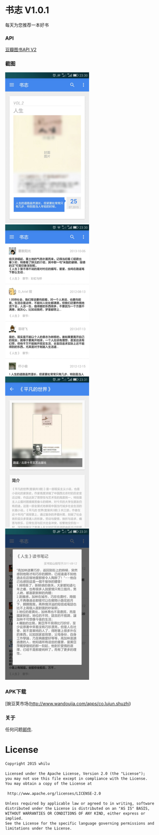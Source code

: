 # 书志 V1.0.1
每天为您推荐一本好书

### API
[豆瓣图书API V2](http://developers.douban.com/wiki/?title=api_v2)

### 截图
<img src="/screenshots/Screenshot_2015-07-25-23-30-16.jpeg" alt="Screenshot_2015-07-25-23-30-16.jpeg" title="Screenshot_2015-07-25-23-30-16.jpeg"  width="270" height="486"/>
<img src="/screenshots/Screenshot_2015-07-25-23-30-24.jpeg" alt="Screenshot_2015-07-25-23-30-24.jpeg" title="Screenshot_2015-07-25-23-30-24.jpeg"  width="270" height="486"/>
<img src="/screenshots/Screenshot_2015-07-25-23-31-45.jpeg" alt="Screenshot_2015-07-25-23-31-45.jpeg" title="Screenshot_2015-07-25-23-31-45.jpeg"  width="270" height="486"/>
<img src="/screenshots/Screenshot_2015-07-25-23-31-06.jpeg" alt="Screenshot_2015-07-25-23-31-06.jpeg" title="Screenshot_2015-07-25-23-31-06.jpeg"  width="270" height="486"/>

### APK下载
[豌豆荚市场(http://www.wandoujia.com/apps/co.lujun.shuzhi)

### 关于
任何问题[邮件](mailto:lujun.byte@gmail.com).

License
============
    Copyright 2015 whilu

	Licensed under the Apache License, Version 2.0 (the "License");
	you may not use this file except in compliance with the License.
	You may obtain a copy of the License at

     http://www.apache.org/licenses/LICENSE-2.0

	Unless required by applicable law or agreed to in writing, software
	distributed under the License is distributed on an "AS IS" BASIS,
	WITHOUT WARRANTIES OR CONDITIONS OF ANY KIND, either express or implied.
	See the License for the specific language governing permissions and
	limitations under the License.

